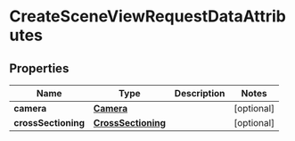 

# CreateSceneViewRequestDataAttributes


## Properties

Name | Type | Description | Notes
------------ | ------------- | ------------- | -------------
**camera** | [**Camera**](Camera.md) |  |  [optional]
**crossSectioning** | [**CrossSectioning**](CrossSectioning.md) |  |  [optional]



